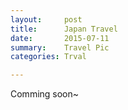 ```yaml
---
layout:     post
title:      Japan Travel 
date:       2015-07-11
summary:    Travel Pic
categories: Trval

---
```

Comming soon~

